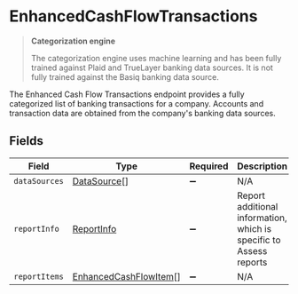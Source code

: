 # EnhancedCashFlowTransactions

> **Categorization engine**
>
> The categorization engine uses machine learning and has been fully trained against Plaid and TrueLayer banking data sources. It is not fully trained against the Basiq banking data source.

The Enhanced Cash Flow Transactions endpoint provides a fully categorized list of banking transactions for a company. Accounts and transaction data are obtained from the company's banking data sources.


## Fields

| Field                                                                 | Type                                                                  | Required                                                              | Description                                                           |
| --------------------------------------------------------------------- | --------------------------------------------------------------------- | --------------------------------------------------------------------- | --------------------------------------------------------------------- |
| `dataSources`                                                         | [DataSource](../../models/shared/datasource.md)[]                     | :heavy_minus_sign:                                                    | N/A                                                                   |
| `reportInfo`                                                          | [ReportInfo](../../models/shared/reportinfo.md)                       | :heavy_minus_sign:                                                    | Report additional information, which is specific to Assess reports    |
| `reportItems`                                                         | [EnhancedCashFlowItem](../../models/shared/enhancedcashflowitem.md)[] | :heavy_minus_sign:                                                    | N/A                                                                   |